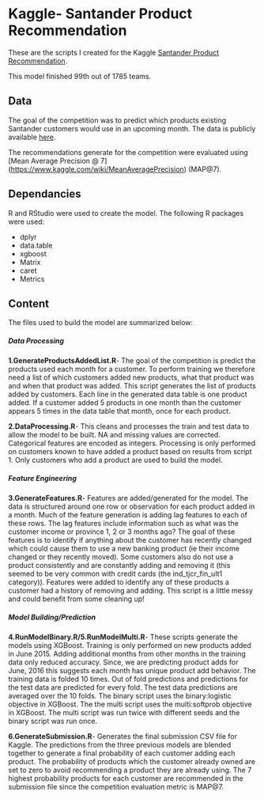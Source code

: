 # Kaggle- Santander Product Recommendation
These are the scripts I created for the Kaggle [Santander Product Recommendation](https://www.kaggle.com/c/santander-product-recommendation).  

This model finished 99th out of 1785 teams.

## Data
The goal of the competition was to predict which products existing Santander customers would use in an upcoming month.  The data is publicly available [here](https://www.kaggle.com/c/santander-product-recommendation/data).

The recommendations generate for the competition were evaluated using [Mean Average Precision @ 7] (https://www.kaggle.com/wiki/MeanAveragePrecision) (MAP@7).

## Dependancies
R and RStudio were used to create the model.  The following R packages were used:

* dplyr
* data.table
* xgboost
* Matrix
* caret
* Metrics

## Content

The files used to build the model are summarized below:

##### Data Processing

  **1.GenerateProductsAddedList.R**- The goal of the competition is predict the products used each month for a customer.  To perform training we therefore need a list of which customers added new products, what that product was and when that product was added. This script generates the list of products added by customers.  Each line in the generated data table is one product added.  If a customer added 5 products in one month than the customer appears 5 times in the data table that month, once for each product.

  **2.DataProcessing.R**- This cleans and processes the train and test data to allow the model to be built.  NA and missing values are corrected.  Categorical features are encoded as integers.  Processing is only performed on customers known to have added a product based on results from script 1.  Only customers who add a product are used to build the model.   

##### Feature Engineering

  **3.GenerateFeatures.R**- Features are added/generated for the model.  The data is structured around one row or observation for each product added in a month.  Much of the feature generation is adding lag features to each of these rows.  The lag features include information such as what was the customer income or province 1, 2 or 3 months ago? The goal of these features is to identify if anything about the customer has recently changed which could cause them to use a new banking product (ie their income changed or they recently moved).  Some customers also do not use a product consistently and are constantly adding and removing it (this seemed to be very common with credit cards (the ind_tjcr_fin_ult1 category)).  Features were added to identify any of these products a customer had a history of removing and adding. This script is a little messy and could benefit from some cleaning up!

##### Model Building/Prediction

  **4.RunModelBinary.R/5.RunModelMulti.R**- These scripts generate the models using XGBoost.  Training is only performed on new products added in June 2015.  Adding additional months from other months in the training data only reduced accuracy.  Since, we are predicting product adds for June, 2016 this suggests each month has unique product add behavior.  The training data is folded 10 times. Out of fold predictions and predictions for the test data are predicted for every fold.  The test data predictions are averaged over the 10 folds.  The binary script uses the binary:logistic objective in XGBoost. The the multi script uses the multi:softprob objective in XGBoost.  The multi script was run twice with different seeds and the binary script was run once.

  **6.GenerateSubmission.R**-  Generates the final submission CSV file for Kaggle.  The predictions from the three previous models are blended together to generate a final probability of each customer adding each product.  The probability of products which the customer already owned are set to zero to avoid recommending a product they are already using.  The 7 highest probability products for each customer are recommended in the submission file since the competition evaluation metric is MAP@7.
